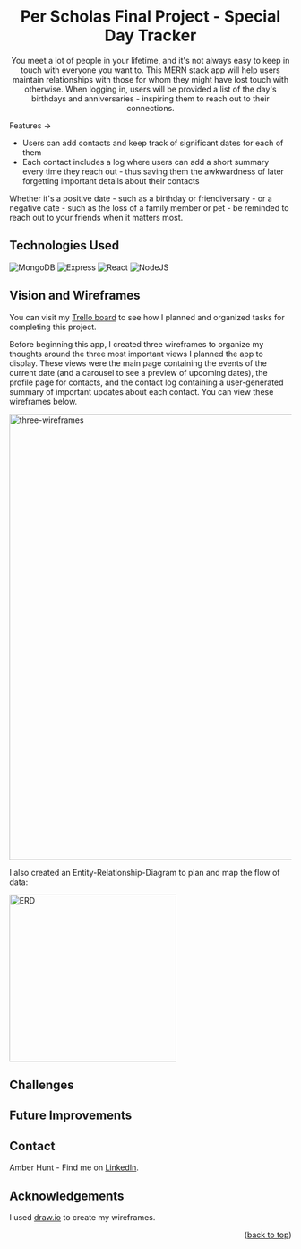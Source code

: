 <h1 align="center" id="readme-top">Per Scholas Final Project - Special Day Tracker</h1>

<p align="center">You meet a lot of people in your lifetime, and it's not always easy to keep in touch with everyone you want to. This MERN stack app will help users maintain relationships with those for whom they might have lost touch with otherwise. When logging in, users will be provided a list of the day's birthdays and anniversaries - inspiring them to reach out to their connections.</p>

Features ->
<ul> 
  <li>Users can add contacts and keep track of significant dates for each of them</li>
  <li>Each contact includes a log where users can add a short summary every time they reach out - thus saving them the awkwardness of later forgetting important details about their contacts</li>
</ul>

<p>Whether it's a positive date - such as a birthday or friendiversary - or a negative date - such as the loss of a family member or pet - be reminded to reach out to your friends when it matters most.</p>

## Technologies Used

![MongoDB](https://img.shields.io/badge/MongoDB-4EA94B?style=for-the-badge&logo=mongodb&logoColor=white)
![Express](https://img.shields.io/badge/Express.js-404D59?style=for-the-badge)
![React](https://img.shields.io/badge/React-20232A?style=for-the-badge&logo=react&logoColor=61DAFB)
![NodeJS](https://img.shields.io/badge/Node.js-43853D?style=for-the-badge&logo=node.js&logoColor=white)

## Vision and Wireframes

You can visit my [Trello board](https://trello.com/invite/b/30PksrxI/ATTI178b1b4349880bae71166c83c08262b42C510E8B/ps-final-app) to see how I planned and organized tasks for completing this project.

Before beginning this app, I created three wireframes to organize my thoughts around the three most important views I planned the app to display. These views were the main page containing the events of the current date (and a carousel to see a preview of upcoming dates), the profile page for contacts, and the contact log containing a user-generated summary of important updates about each contact. You can view these wireframes below.

<img width="795" alt="three-wireframes" src="https://user-images.githubusercontent.com/122638466/235001129-b06a0c5b-4777-4aac-b36b-ec6548db274b.png">

I also created an Entity-Relationship-Diagram to plan and map the flow of data:

<img width="298" alt="ERD" src="https://user-images.githubusercontent.com/122638466/235015365-d665f338-da76-4c33-8721-f82ced2bf2b7.png">

## Challenges

## Future Improvements

## Contact

Amber Hunt - Find me on [LinkedIn](https://www.linkedin.com/in/amber-hunt-90b612263/).

## Acknowledgements

I used [draw.io](https://drawio-app.com/) to create my wireframes.

<p align="right">(<a href="#readme-top">back to top</a>)</p>
